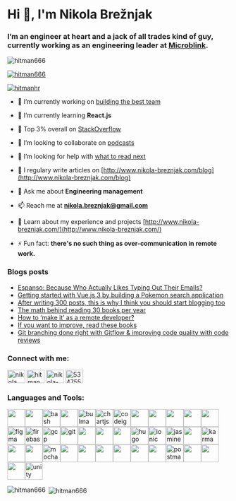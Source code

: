 # Hi 👋, I'm Nikola Brežnjak

### I’m an engineer at heart and a jack of all trades kind of guy, currently working as an engineering leader at [Microblink](https://microblink.com/).

<p align="left"> <img src="https://komarev.com/ghpvc/?username=hitman666&label=Profile%20views&color=0e75b6&style=flat" alt="hitman666" /> </p>

<p align="left"> <a href="https://github.com/ryo-ma/github-profile-trophy"><img src="https://github-profile-trophy.vercel.app/?username=hitman666" alt="hitman666" /></a> </p>

<p align="left"> <a href="https://twitter.com/hitmanhr" target="blank"><img src="https://img.shields.io/twitter/follow/hitmanhr?logo=twitter&style=for-the-badge" alt="hitmanhr" /></a> </p>

- 🔭 I’m currently working on [building the best team](https://microblink.com/)

- 🌱 I’m currently learning **React.js**

- 💪 Top 3% overall on [StackOverflow](https://stackoverflow.com/users/534755/nikola)

- 👯 I’m looking to collaborate on [podcasts](https://devth.ink/)

- 🤝 I’m looking for help with [what to read next](https://www.nikola-breznjak.com/blog/books/many-books-little-time/)

- 📝 I regulary write articles on [http://www.nikola-breznjak.com/blog](http://www.nikola-breznjak.com/blog)

- 💬 Ask me about **Engineering management**

- 📫 Reach me at **nikola.breznjak@gmail.com**

- 📄 Learn about my experience and projects [http://www.nikola-breznjak.com/](http://www.nikola-breznjak.com/)

- ⚡ Fun fact: **there's no such thing as over-communication in remote work.**

### Blogs posts

<!-- BLOG-POST-LIST:START -->

- [Espanso: Because Who Actually Likes Typing Out Their Emails?](https://dev.to/nikola/espanso-because-who-actually-likes-typing-out-their-emails-3mpa)
- [Getting started with Vue.js 3 by building a Pokemon search application](https://dev.to/nikola/getting-started-with-vuejs-3-by-building-a-pokemon-search-application-1afn)
- [After writing 300 posts, this is why I think you should start blogging too](http://www.nikola-breznjak.com/blog/miscellaneou/writing-300-posts-think-start-blogging/)
- [The math behind reading 30 books per year](http://www.nikola-breznjak.com/blog/books/math-behind-reading-30-books-per-year/)
- [How to ‘make it’ as a remote developer?](http://www.nikola-breznjak.com/blog/miscellaneou/make-remote-developer/)
- [If you want to improve, read these books](https://nikola-breznjak.com/blog/books/want-improve-read-books/)
- [Git branching done right with Gitflow & improving code quality with code reviews](https://nikola-breznjak.com/blog/miscellaneou/git-branching-done-right-gitflow-improving-code-quality-code-reviews/)
<!-- BLOG-POST-LIST:END -->

<h3 align="left">Connect with me:</h3>
<p align="left">
<a href="https://dev.to/nikola" target="blank"><img align="center" src="https://cdn.jsdelivr.net/npm/simple-icons@3.0.1/icons/dev-dot-to.svg" alt="nikola" height="30" width="40" /></a>
<a href="https://twitter.com/hitmanhr" target="blank"><img align="center" src="https://cdn.jsdelivr.net/npm/simple-icons@3.0.1/icons/twitter.svg" alt="hitmanhr" height="30" width="40" /></a>
<a href="https://linkedin.com/in/nikola-brežnjak-892b9a24" target="blank"><img align="center" src="https://cdn.jsdelivr.net/npm/simple-icons@3.0.1/icons/linkedin.svg" alt="nikola-brežnjak-892b9a24" height="30" width="40" /></a>
<a href="https://stackoverflow.com/users/534755" target="blank"><img align="center" src="https://cdn.jsdelivr.net/npm/simple-icons@3.0.1/icons/stackoverflow.svg" alt="534755" height="30" width="40" /></a>
</p>

<h3 align="left">Languages and Tools:</h3>
<p align="left"><a href="https://developer.android.com" target="_blank"><img src="https://cdn.jsdelivr.net/gh/devicons/devicon@latest/icons/androidstudio/androidstudio-original.svg"width="40" height="40" /></a><a href="https://angular.io" target="_blank"><img src="https://cdn.jsdelivr.net/gh/devicons/devicon@latest/icons/angularjs/angularjs-original.svg" width="40"height="40" /></a><a href="https://www.gnu.org/software/bash/" target="_blank"><img src="https://www.vectorlogo.zone/logos/gnu_bash/gnu_bash-icon.svg" alt="bash" width="40" height="40" /></a><a href="https://getbootstrap.com" target="_blank"><img src="https://cdn.jsdelivr.net/gh/devicons/devicon@latest/icons/bootstrap/bootstrap-original.svg" width="40"height="40" /></a><a href="https://bulma.io/" target="_blank"><img src="https://raw.githubusercontent.com/gilbarbara/logos/804dc257b59e144eaca5bc6ffd16949752c6f789/logos/bulma.svg"alt="bulma" width="40" height="40" /></a><a href="https://www.chartjs.org" target="_blank"><img src="https://www.chartjs.org/media/logo-title.svg" alt="chartjs" width="40" height="40" /></a><a href="https://codeigniter.com" target="_blank"><img src="https://cdn.worldvectorlogo.com/logos/codeigniter.svg" alt="codeigniter" width="40" height="40" /></a><a href="https://www.w3schools.com/css/" target="_blank"><img src="https://cdn.jsdelivr.net/gh/devicons/devicon@latest/icons/css3/css3-original.svg" width="40"height="40" /></a><a href="https://www.docker.com/" target="_blank"><img src="https://cdn.jsdelivr.net/gh/devicons/devicon@latest/icons/docker/docker-original.svg" width="40"height="40" /></a><a href="https://dotnet.microsoft.com/" target="_blank"><img src="https://cdn.jsdelivr.net/gh/devicons/devicon@latest/icons/csharp/csharp-original.svg" width="40"height="40" /></a><a href="https://www.electronjs.org" target="_blank"><img src="https://cdn.jsdelivr.net/gh/devicons/devicon@latest/icons/electron/electron-original.svg" width="40"height="40" /></a><a href="https://expressjs.com" target="_blank"><img src="https://cdn.jsdelivr.net/gh/devicons/devicon@latest/icons/express/express-original.svg" width="40"height="40" /></a><a href="https://www.figma.com/" target="_blank"><img src="https://www.vectorlogo.zone/logos/figma/figma-icon.svg" alt="figma" width="40" height="40" /></a><a href="https://firebase.google.com/" target="_blank"><img src="https://www.vectorlogo.zone/logos/firebase/firebase-icon.svg" alt="firebase" width="40" height="40" /></a><a href="https://cloud.google.com" target="_blank"><img src="https://www.vectorlogo.zone/logos/google_cloud/google_cloud-icon.svg" alt="gcp" width="40"height="40" /></a><a href="https://git-scm.com/" target="_blank"><img src="https://www.vectorlogo.zone/logos/git-scm/git-scm-icon.svg" alt="git" width="40" height="40" /></a><a href="https://golang.org" target="_blank"><img src="https://cdn.jsdelivr.net/gh/devicons/devicon@latest/icons/go/go-original.svg" width="40"height="40" /></a><a href="https://gulpjs.com" target="_blank"><img src="https://cdn.jsdelivr.net/gh/devicons/devicon@latest/icons/gulp/gulp-plain.svg" height="40"width="40" /></a><a href="https://www.w3.org/html/" target="_blank"><img src="https://cdn.jsdelivr.net/gh/devicons/devicon@latest/icons/html5/html5-original.svg" width="40"height="40" /></a><a href="https://gohugo.io/" target="_blank"><img src="https://api.iconify.design/logos-hugo.svg" alt="hugo" width="40" height="40" /></a><a href="https://ionicframework.com" target="_blank"><img src="https://upload.wikimedia.org/wikipedia/commons/d/d1/Ionic_Logo.svg" alt="ionic" width="40"height="40" /></a><a href="https://jasmine.github.io/" target="_blank"><img src="https://www.vectorlogo.zone/logos/jasmine/jasmine-icon.svg" alt="jasmine" width="40" height="40" /></a><a href="https://developer.mozilla.org/en-US/docs/Web/JavaScript" target="_blank"><img src="https://cdn.jsdelivr.net/gh/devicons/devicon@latest/icons/javascript/javascript-original.svg"width="40" height="40" /></a><a href="https://karma-runner.github.io/latest/index.html" target="_blank"><img src="https://raw.githubusercontent.com/detain/svg-logos/780f25886640cef088af994181646db2f6b1a3f8/svg/karma.svg"alt="karma" width="40" height="40" /></a><a href="https://laravel.com/" target="_blank"><img src="https://cdn.jsdelivr.net/gh/devicons/devicon@latest/icons/laravel/laravel-original.svg" width="40"height="40" /></a><a href="https://www.linux.org/" target="_blank"><img src="https://cdn.jsdelivr.net/gh/devicons/devicon@latest/icons/linux/linux-original.svg" width="40"height="40" /></a><a href="https://mochajs.org" target="_blank"><img src="https://www.vectorlogo.zone/logos/mochajs/mochajs-icon.svg" alt="mocha" width="40" height="40" /></a><a href="https://www.mongodb.com/" target="_blank"><img src="https://cdn.jsdelivr.net/gh/devicons/devicon@latest/icons/mongodb/mongodb-original.svg" width="40"height="40" /></a><a href="https://www.mysql.com/" target="_blank"><img src="https://cdn.jsdelivr.net/gh/devicons/devicon@latest/icons/mysql/mysql-original-wordmark.svg"width="40" height="40" /></a><a href="https://www.nginx.com" target="_blank"><img src="https://cdn.jsdelivr.net/gh/devicons/devicon@latest/icons/nginx/nginx-original.svg" width="40"height="40" /></a><a href="https://nodejs.org" target="_blank"><img src="https://cdn.jsdelivr.net/gh/devicons/devicon@latest/icons/nodejs/nodejs-original-wordmark.svg"width="40" height="40" /></a><a href="https://www.php.net" target="_blank"><img src="https://cdn.jsdelivr.net/gh/devicons/devicon@latest/icons/php/php-original.svg" width="40"height="40" /></a><a href="https://www.postgresql.org" target="_blank"><img src="https://cdn.jsdelivr.net/gh/devicons/devicon@latest/icons/postgresql/postgresql-original.svg"width="40" height="40" /></a><a href="https://postman.com" target="_blank"><img src="https://www.vectorlogo.zone/logos/getpostman/getpostman-icon.svg" alt="postman" width="40"height="40" /></a><a href="https://sass-lang.com" target="_blank"><img src="https://cdn.jsdelivr.net/gh/devicons/devicon@latest/icons/sass/sass-original.svg" width="40"height="40" /></a><a href="https://developer.apple.com/swift/" target="_blank"><img src="https://cdn.jsdelivr.net/gh/devicons/devicon@latest/icons/swift/swift-original.svg" width="40"height="40" /></a><a href="https://www.typescriptlang.org/" target="_blank"><img src="https://cdn.jsdelivr.net/gh/devicons/devicon@latest/icons/typescript/typescript-original.svg"width="40" height="40" /></a><a href="https://unity.com/" target="_blank"><img src="https://www.vectorlogo.zone/logos/unity3d/unity3d-icon.svg" alt="unity" width="40" height="40" /></a></p>

<p><img align="left" src="https://github-readme-stats.vercel.app/api/top-langs?username=hitman666&show_icons=true&locale=en&layout=compact" alt="hitman666" /></p>

<p>&nbsp;<img align="center" src="https://github-readme-stats.vercel.app/api?username=hitman666&show_icons=true&locale=en" alt="hitman666" /></p>
